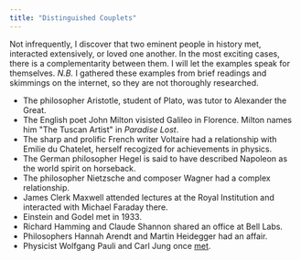 ```yaml
---
title: "Distinguished Couplets"
---
```


Not infrequently, I discover that two eminent people in history met, interacted extensively, or loved one another. In the most exciting cases, there is a complementarity between them. I will let the examples speak for themselves. _N.B._ I gathered these examples from brief readings and skimmings on the internet, so they are not thoroughly researched.

* The philosopher Aristotle, student of Plato, was tutor to Alexander the Great.
* The English poet John Milton visisted Galileo in Florence. Milton names him "The Tuscan Artist" in _Paradise Lost_.
* The sharp and prolific French writer Voltaire had a relationship with Emilie du Chatelet, herself recogized for achievements in physics.
* The German philosopher Hegel is said to have described Napoleon as the world spirit on horseback.
* The philosopher Nietzsche and composer Wagner had a complex relationship.
* James Clerk Maxwell attended lectures at the Royal Institution and interacted with Michael Faraday there.
* Einstein and Godel met in 1933.
* Richard Hamming and Claude Shannon shared an office at Bell Labs.
* Philosophers Hannah Arendt and Martin Heidegger had an affair.
* Physicist Wolfgang Pauli and Carl Jung once [met](https://www.themarginalian.org/2017/03/09/atom-and-archetype-pauli-jung/).